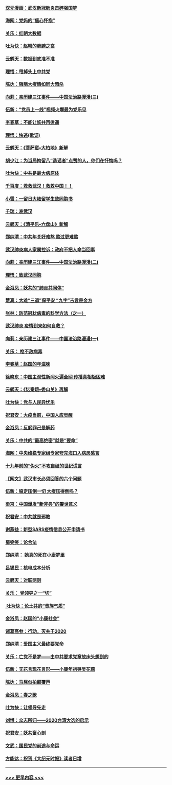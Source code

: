 #### [双元漫画：武汉新冠肺炎击碎强国梦](../pages/nsc993/n11843320.md?t=02051231) 
#### [海网：党妈的“瘟心怀抱”](../pages/nsc993/n11840740.md?t=02051231) 
#### [关乐：红朝大数据](../pages/nsc993/n11840675.md?t=02051231) 
#### [吐为快：赵粉的肺腑之哀](../pages/nsc993/n11840618.md?t=02051231) 
#### [云鹤天：数据到底准不准](../pages/nsc993/n11840325.md?t=02051231) 
#### [理悟：甩掉头上中共党](../pages/nsc993/n11838826.md?t=02051231) 
#### [陈达：隐瞒大疫情如同大暗杀](../pages/nsc993/n11838771.md?t=02051231) 
#### [向莉：亲历建三江事件——中国法治路漫漫(三)](../pages/nsc993/n11831825.md?t=02051231) 
#### [伍新：“党员上一线”视频火爆最为党乐见](../pages/nsc993/n11838200.md?t=02051231) 
#### [李春草：不能让妖共再逍遥](../pages/nsc993/n11838102.md?t=02051231) 
#### [理悟：快逃(歌词)](../pages/nsc993/n11838083.md?t=02051231) 
#### [云鹤天：《菩萨蛮▪大柏地》新解](../pages/nsc993/n11838059.md?t=02051231) 
#### [胡少江：为当局拘留八“造谣者”点赞的人，你们在忏悔吗？](../pages/nsc993/n11836801.md?t=02051231) 
#### [吐为快：中共是最大病原体](../pages/nsc993/n11836748.md?t=02051231) 
#### [千百度：救救武汉！救救中国！！](../pages/nsc993/n11836145.md?t=02051231) 
#### [小雪：一留日大陆留学生致同胞书](../pages/nsc993/n11834624.md?t=02051231) 
#### [千瑞：哀武汉](../pages/nsc993/n11833647.md?t=02051231) 
#### [云鹤天：《清平乐▪六盘山》新解](../pages/nsc993/n11833611.md?t=02051231) 
#### [郑纯清：中共年关好难熬 熬过更难熬](../pages/nsc993/n11833489.md?t=02051231) 
#### [武汉肺炎病人家属控诉：政府不把人命当回事](../pages/nsc993/n11833205.md?t=02051231) 
#### [向莉：亲历建三江事件——中国法治路漫漫(二)](../pages/nsc993/n11829102.md?t=02051231) 
#### [理悟：致武汉同胞](../pages/nsc993/n11831522.md?t=02051231) 
#### [金浴凤：妖共的“肺炎共同体”](../pages/nsc993/n11829448.md?t=02051231) 
#### [慧真：大难“三退”保平安 “九字”吉言是金方](../pages/nsc993/n11829501.md?t=02051231) 
#### [张林：防范冠状病毒的科学方法（之一）](../pages/nsc993/n11828618.md?t=02051231) 
#### [武汉肺炎 疫情到来如何自救？](../pages/nsc993/n11827632.md?t=02051231) 
#### [向莉：亲历建三江事件——中国法治路漫漫(一)](../pages/nsc993/n11827190.md?t=02051231) 
#### [关乐： 枪不敌病毒](../pages/nsc993/n11826746.md?t=02051231) 
#### [李春草：赵国的年滋味](../pages/nsc993/n11826321.md?t=02051231) 
#### [徐晓东：中国主观性新闻火遍全网 传播真相极困难](../pages/nsc993/n11826508.md?t=02051231) 
#### [云鹤天：《忆秦娥▪娄山关》再解](../pages/nsc993/n11824682.md?t=02051231) 
#### [吐为快：党与人民异忧乐](../pages/nsc993/n11824660.md?t=02051231) 
#### [祝君安：大疫当前，中国人应觉醒](../pages/nsc993/n11821946.md?t=02051231) 
#### [金浴凤：反躬罪己是解药](../pages/nsc993/n11820280.md?t=02051231) 
#### [关乐：中共的“最高绝密”就是“要命”](../pages/nsc993/n11816946.md?t=02051231) 
#### [海网：中央维稳专家组专家夸完海口入病房感言](../pages/nsc993/n11815138.md?t=02051231) 
#### [十九年前的“伪火”不攻自破的世纪谎言](../pages/nsc993/n11813238.md?t=02051231) 
#### [【网文】武汉市长必须回答的六个问题](../pages/nsc993/n11813848.md?t=02051231) 
#### [伍新：稳定压倒一切 大疫压得倒吗？](../pages/nsc993/n11812634.md?t=02051231) 
#### [梁京：中国爆发“新非典”的警世意义](../pages/nsc993/n11812554.md?t=02051231) 
#### [祝君安：中共就是邪教](../pages/nsc993/n11812431.md?t=02051231) 
#### [谢燕益：新型SARS疫情信息公开申请书](../pages/nsc993/n11808840.md?t=02051231) 
#### [蜀笑笑：论合法](../pages/nsc993/n11808064.md?t=02051231) 
#### [郑纯清： 她真的死在小康梦里](../pages/nsc993/n11806623.md?t=02051231) 
#### [吕锡民：核电成本分析](../pages/nsc993/n11806284.md?t=02051231) 
#### [云鹤天：对联两则](../pages/nsc993/n11805957.md?t=02051231) 
#### [关乐： 党领导之一“切”](../pages/nsc993/n11804505.md?t=02051231) 
#### [ 吐为快：论土共的“贵族气质”](../pages/nsc993/n11804490.md?t=02051231) 
#### [金浴凤：赵国的“小康社会”](../pages/nsc993/n11804452.md?t=02051231) 
#### [诸葛高参：行动，灭共于2020](../pages/nsc993/n11804120.md?t=02051231) 
#### [郑纯清：爱国主义最终要党命](../pages/nsc993/n11802197.md?t=02051231) 
#### [关乐：亡党不是梦——由中共要求党章放床头想到的](../pages/nsc993/n11802156.md?t=02051231) 
#### [伍新：无花言现花言形——小康年初哭吴花燕](../pages/nsc993/n11800044.md?t=02051231) 
#### [陈达：马屁似拍颠覆声](../pages/nsc993/n11800010.md?t=02051231) 
#### [金浴凤：春之歌](../pages/nsc993/n11797687.md?t=02051231) 
#### [吐为快：让领导先走](../pages/nsc993/n11797512.md?t=02051231) 
#### [刘博：众志所归——2020台湾大选的启示](../pages/nsc993/n11796878.md?t=02051231) 
#### [祝君安：妖共畜心剖](../pages/nsc993/n11794273.md?t=02051231) 
#### [文武：国民党的前途与命运](../pages/nsc993/n11794198.md?t=02051231) 
#### [方能达：祝贺《大纪元时报》读者日增](../pages/nsc993/n11793807.md?t=02051231) 

----
#### [ >>> 更早内容 <<< ](../indexes/nsc993-earlier.md)
